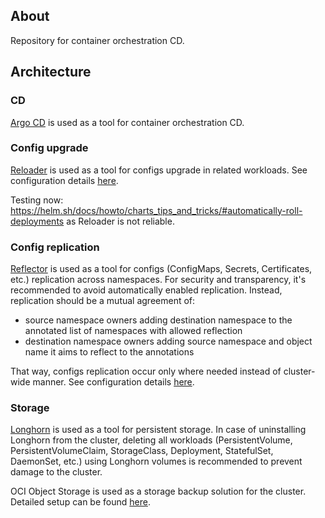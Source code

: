 ## About

Repository for container orchestration CD.

## Architecture

### CD

[Argo CD](https://argo-cd.readthedocs.io/en/stable/) is used as a tool for container orchestration CD.

### Config upgrade

[Reloader](https://github.com/stakater/Reloader) is used as a tool for configs upgrade in related workloads.
See configuration details [here](https://github.com/stakater/Reloader?tab=readme-ov-file#how-to-use-reloader).

Testing now: https://helm.sh/docs/howto/charts_tips_and_tricks/#automatically-roll-deployments as Reloader is not reliable.

### Config replication

[Reflector](https://github.com/emberstack/kubernetes-reflector) is used as a tool for configs (ConfigMaps, Secrets, Certificates, etc.) replication across namespaces. For security and transparency, it's recommended to avoid automatically enabled replication. Instead, replication should be a mutual agreement of:
- source namespace owners adding destination namespace to the annotated list of namespaces with allowed reflection
- destination namespace owners adding source namespace and object name it aims to reflect to the annotations

That way, configs replication occur only where needed instead of cluster-wide manner.
See configuration details [here](https://github.com/emberstack/kubernetes-reflector?tab=readme-ov-file#usage).

### Storage

[Longhorn](https://longhorn.io/) is used as a tool for persistent storage. In case of uninstalling Longhorn from the cluster, deleting all workloads (PersistentVolume, PersistentVolumeClaim, StorageClass, Deployment, StatefulSet, DaemonSet, etc.) using Longhorn volumes is recommended to prevent damage to the cluster.

OCI Object Storage is used as a storage backup solution for the cluster. Detailed setup can be found [here](https://docs.oracle.com/en/learn/object-storage-longhorn-backups/index.html#task-4-create-a-kubernetes-secret).
